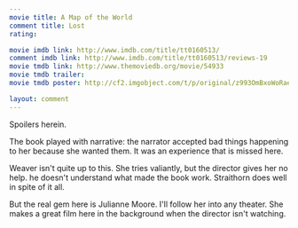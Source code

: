 ```yaml
---
movie title: A Map of the World
comment title: Lost
rating: 

movie imdb link: http://www.imdb.com/title/tt0160513/
comment imdb link: http://www.imdb.com/title/tt0160513/reviews-19
movie tmdb link: http://www.themoviedb.org/movie/54933
movie tmdb trailer: 
movie tmdb poster: http://cf2.imgobject.com/t/p/original/z993OmBxoWoRaeZyjyaUtbfmxiG.jpg

layout: comment
---
```


Spoilers herein.

The book played with narrative: the narrator accepted bad things happening to her because she wanted them. It was an experience that is missed here.

Weaver isn't quite up to this. She tries valiantly, but the director gives her no help. he doesn't understand what made the book work. Straithorn does well in spite of it all. 

But the real gem here is Julianne Moore. I'll follow her into any theater. She makes a great film here in the background when the director isn't watching.